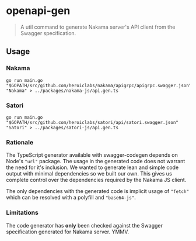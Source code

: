 openapi-gen
===========

> A util command to generate Nakama server's API client from the Swagger specification.

## Usage

### Nakama

```shell
go run main.go "$GOPATH/src/github.com/heroiclabs/nakama/apigrpc/apigrpc.swagger.json" "Nakama" > ../packages/nakama-js/api.gen.ts
```

### Satori

```shell
go run main.go "$GOPATH/src/github.com/heroiclabs/satori/api/satori.swagger.json" "Satori" > ../packages/satori-js/api.gen.ts
```

### Rationale

The TypeScript generator available with swagger-codegen depends on Node's `"url"` package. The usage in the generated code does not warrant the need for it's inclusion. We wanted to generate lean and simple code output with minimal dependencies so we built our own. This gives us complete control over the dependencies required by the Nakama JS client.

The only dependencies with the generated code is implicit usage of `"fetch"` which can be resolved with a polyfill and `"base64-js"`.

### Limitations

The code generator has __only__ been checked against the Swagger specification generated for Nakama server. YMMV.

